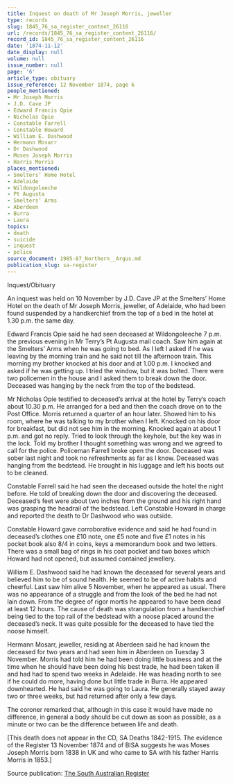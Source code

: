 ```yaml
---
title: Inquest on death of Mr Joseph Morris, jeweller
type: records
slug: 1845_76_sa_register_content_26116
url: /records/1845_76_sa_register_content_26116/
record_id: 1845_76_sa_register_content_26116
date: '1874-11-12'
date_display: null
volume: null
issue_number: null
page: '6'
article_type: obituary
issue_reference: 12 November 1874, page 6
people_mentioned:
- Mr Joseph Morris
- J.D. Cave JP
- Edward Francis Opie
- Nicholas Opie
- Constable Farrell
- Constable Howard
- William E. Dashwood
- Hermann Mosarr
- Dr Dashwood
- Moses Joseph Morris
- Harris Morris
places_mentioned:
- Smelters’ Home Hotel
- Adelaide
- Wildongoleeche
- Pt Augusta
- Smelters’ Arms
- Aberdeen
- Burra
- Laura
topics:
- death
- suicide
- inquest
- police
source_document: 1985-87_Northern__Argus.md
publication_slug: sa-register
---
```


Inquest/Obituary

An inquest was held on 10 November by J.D. Cave JP at the Smelters’ Home Hotel on the death of Mr Joseph Morris, jeweller, of Adelaide, who had been found suspended by a handkerchief from the top of a bed in the hotel at 1.30 p.m. the same day.

Edward Francis Opie said he had seen deceased at Wildongoleeche 7 p.m. the previous evening in Mr Terry’s Pt Augusta mail coach.  Saw him again at the Smelters’ Arms when he was going to bed.  As I left I asked if he was leaving by the morning train and he said not till the afternoon train.  This morning my brother knocked at his door and at 1.00 p.m. I knocked and asked if he was getting up.  I tried the window, but it was bolted.  There were two policemen in the house and I asked them to break down the door.  Deceased was hanging by the neck from the top of the bedstead.

Mr Nicholas Opie testified to deceased’s arrival at the hotel by Terry’s coach about 10.30 p.m.  He arranged for a bed and then the coach drove on to the Post Office.  Morris returned a quarter of an hour later.  Showed him to his room, where he was talking to my brother when I left.  Knocked on his door for breakfast, but did not see him in the morning.  Knocked again at about 1 p.m. and got no reply.  Tried to look through the keyhole, but the key was in the lock.  Told my brother I thought something was wrong and we agreed to call for the police.  Policeman Farrell broke open the door.  Deceased was sober last night and took no refreshments as far as I know.  Deceased was hanging from the bedstead.  He brought in his luggage and left his boots out to be cleaned.

Constable Farrell said he had seen the deceased outside the hotel the night before.  He told of breaking down the door and discovering the deceased.  Deceased’s feet were about two inches from the ground and his right hand was grasping the headrail of the bedstead.  Left Constable Howard in charge and reported the death to Dr Dashwood who was outside.

Constable Howard gave corroborative evidence and said he had found in deceased’s clothes one £10 note, one £5 note and five £1 notes in his pocket book also 8/4 in coins, keys a memorandum book and two letters.  There was a small bag of rings in his coat pocket and two boxes which Howard had not opened, but assumed contained jewellery.

William E. Dashwood said he had known the deceased for several years and believed him to be of sound health.  He seemed to be of active habits and cheerful.  Last saw him alive 5 November, when he appeared as usual.  There was no appearance of a struggle and from the look of the bed he had not lain down.  From the degree of rigor mortis he appeared to have been dead at least 12 hours.  The cause of death was strangulation from a handkerchief being tied to the top rail of the bedstead with a noose placed around the deceased’s neck.  It was quite possible for the deceased to have tied the noose himself.

Hermann Mosarr, jeweller, residing at Aberdeen said he had known the deceased for two years and had seen him in Aberdeen on Tuesday 3 November.  Morris had told him he had been doing little business and at the time when he should have been doing his best trade, he had been taken ill and had had to spend two weeks in Adelaide.  He was heading north to see if he could do more, having done but little trade in Burra.  He appeared downhearted.  He had said he was going to Laura.  He generally stayed away two or three weeks, but had returned after only a few days.

The coroner remarked that, although in this case it would have made no difference, in general a body should be cut down as soon as possible, as a minute or two can be the difference between life and death.

[This death does not appear in the CD, SA Deaths 1842-1915.  The evidence of the Register 13 November 1874 and of BISA suggests he was Moses Joseph Morris born 1838 in UK and who came to SA with his father Harris Morris in 1853.]

Source publication: [The South Australian Register](/publications/sa-register/)
